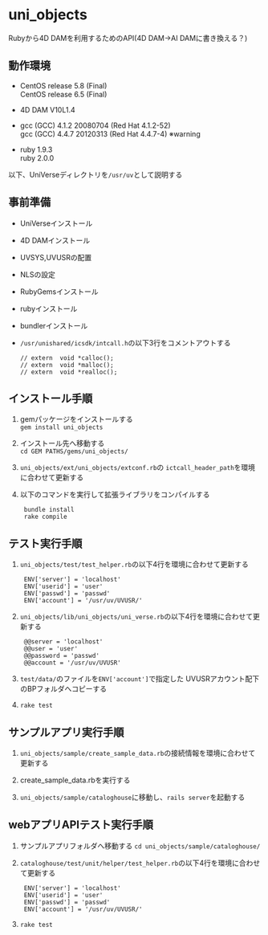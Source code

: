 uni_objects
======================
Rubyから4D DAMを利用するためのAPI(4D DAM→AI DAMに書き換える？)



動作環境
--------
+   CentOS release 5.8 (Final)  
    CentOS release 6.5 (Final)

+   4D DAM V10L1.4

+   gcc (GCC) 4.1.2 20080704 (Red Hat 4.1.2-52)  
    gcc (GCC) 4.4.7 20120313 (Red Hat 4.4.7-4) ※warning

+   ruby 1.9.3  
    ruby 2.0.0


以下、UniVerseディレクトリを`/usr/uv`として説明する


事前準備
--------
+   UniVerseインストール
+   4D DAMインストール
+   UVSYS,UVUSRの配置
+   NLSの設定
+   RubyGemsインストール
+   rubyインストール
+   bundlerインストール

+   `/usr/unishared/icsdk/intcall.h`の以下3行をコメントアウトする  

        // extern  void *calloc();  
        // extern  void *malloc();  
        // extern  void *realloc();


インストール手順
----------------
1. gemパッケージをインストールする  
   `gem install uni_objects`

2. インストール先へ移動する  
   `cd GEM PATHS/gems/uni_objects/`

3. `uni_objects/ext/uni_objects/extconf.rb`の
   `ictcall_header_path`を環境に合わせて更新する

4. 以下のコマンドを実行して拡張ライブラリをコンパイルする  

        bundle install  
        rake compile


テスト実行手順
--------------
1. `uni_objects/test/test_helper.rb`の以下4行を環境に合わせて更新する  

        ENV['server'] = 'localhost'  
        ENV['userid'] = 'user'  
        ENV['passwd'] = 'passwd'  
        ENV['account'] = '/usr/uv/UVUSR/'

2. `uni_objects/lib/uni_objects/uni_verse.rb`の以下4行を環境に合わせて更新する

        @@server = 'localhost'
        @@user = 'user'
        @@password = 'passwd'
        @@account = '/usr/uv/UVUSR'

3. `test/data/`のファイルを`ENV['account']`で指定した
   UVUSRアカウント配下のBPフォルダへコピーする

4. `rake test`


サンプルアプリ実行手順
----------------------
1. `uni_objects/sample/create_sample_data.rb`の接続情報を環境に合わせて更新する

2. create_sample_data.rbを実行する

3. `uni_objects/sample/cataloghouse`に移動し、`rails server`を起動する


webアプリAPIテスト実行手順
--------------------------
1. サンプルアプリフォルダへ移動する
   `cd uni_objects/sample/cataloghouse/`

2. `cataloghouse/test/unit/helper/test_helper.rb`の以下4行を環境に合わせて更新する  

        ENV['server'] = 'localhost'  
        ENV['userid'] = 'user'  
        ENV['passwd'] = 'passwd'  
        ENV['account'] = '/usr/uv/UVUSR/'

3. `rake test`


